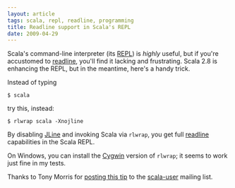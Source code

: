 ```yaml
---
layout: article
tags: scala, repl, readline, programming
title: Readline support in Scala's REPL
date: 2009-04-29
---
```


Scala's command-line interpreter (its [REPL][]) is *highly* useful, but if
you're accustomed to [readline][], you'll find it lacking and frustrating.
Scala 2.8 is enhancing the REPL, but in the meantime, here's a handy trick.

Instead of typing

    $ scala

try this, instead:

    $ rlwrap scala -Xnojline

By disabling [JLine][] and invoking Scala via `rlwrap`, you get full
[readline][] capabilities in the Scala REPL.

On Windows, you can install the [Cygwin][] version of `rlwrap`; it seems to
work just fine in my tests.

Thanks to Tony Morris for [posting this tip][] to the [scala-user][]
mailing list.

[REPL]: http://en.wikipedia.org/wiki/REPL
[readline]: http://tiswww.case.edu/php/chet/readline/rltop.html
[JLine]: http://jline.sourceforge.net/
[readline]: http://tiswww.case.edu/php/chet/readline/rltop.html
[Cygwin]: http://www.cygwin.com/
[posting this tip]: http://www.nabble.com/Re:-rlwrap-with-scala-interpreter-p23291192.html
[scala-user]: http://www.nabble.com/Scala---User-f30217.html
